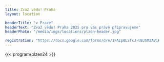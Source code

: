 ```yaml
---
title: Zvaž vědu! Praha
layout: location

headerTitle: "v Praze"
headerText: "Zvaž vědu! Praha 2025 pro vás právě připravujeme"
headerPhoto: "/media/imgs/locations/plzen-header.jpg"

registration: "https://docs.google.com/forms/d/e/1FAIpQLSfcJ-UBJbM2AViK-YROJKVnQNVMPbJa7sXnHQUw05gknWHlQQ/viewform"
---
```


{{< program/plzen24 >}}
